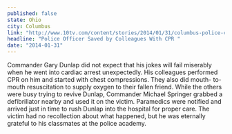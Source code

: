 ```yaml
---
published: false
state: Ohio
city: Columbus
link: "http://www.10tv.com/content/stories/2014/01/31/columbus-police-commander-saved-by-aed-during-heart-attack.html"
headline: "Police Officer Saved by Colleagues With CPR "
date: "2014-01-31"
---
```


Commander Gary Dunlap did not expect that his jokes will fail miserably when he went into cardiac arrest unexpectedly. His colleagues performed CPR on him and started with chest compressions. They also did mouth- to- mouth resuscitation to supply oxygen to their fallen friend. While the others were busy trying to revive Dunlap, Commander Michael Springer grabbed a defibrillator nearby and used it on the victim. Paramedics were notified and arrived just in time to rush Dunlap into the hospital for proper care. The victim had no recollection about what happened, but he was eternally grateful to his classmates at the police academy. 
